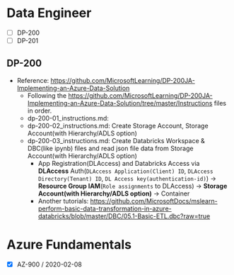 # Data Engineer
 - [ ] DP-200
 - [ ] DP-201
## DP-200
 - Reference: https://github.com/MicrosoftLearning/DP-200JA-Implementing-an-Azure-Data-Solution
   - Following the https://github.com/MicrosoftLearning/DP-200JA-Implementing-an-Azure-Data-Solution/tree/master/Instructions files in order.
   - dp-200-01_instructions.md: 
   - dp-200-02_instructions.md: Create Storage Account, Storage Account(with Hierarchy/ADLS option)
   - dp-200-03_instructions.md: Create Databricks Workspace & DBC(like ipynb) files and read json file data from Storage Account(with Hierarchy/ADLS option)
     - App Registration(DLAccess) and Databricks Access via **DLAccess** Auth(`DLAccess Application(Client) ID`, `DLAccess Directory(Tenant) ID`, `DL Access key(authentication-id)`) → **Resource Group IAM**(`Role assignments` to DLAccess) → **Storage Account(with Hierarchy/ADLS option)** → Container
     - Another tutorials:     https://github.com/MicrosoftDocs/mslearn-perform-basic-data-transformation-in-azure-databricks/blob/master/DBC/05.1-Basic-ETL.dbc?raw=true
     
# Azure Fundamentals
 - [X] AZ-900 / 2020-02-08
